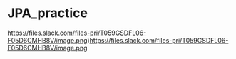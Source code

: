 # JPA_practice


https://files.slack.com/files-pri/T059GSDFL06-F05D6CMHB8V/image.png)https://files.slack.com/files-pri/T059GSDFL06-F05D6CMHB8V/image.png
